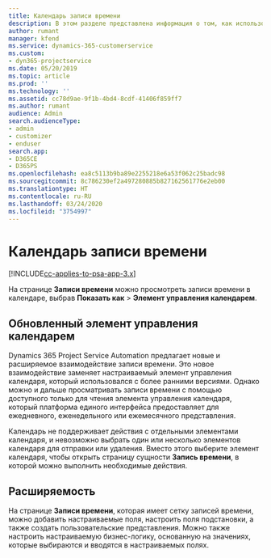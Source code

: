 ```yaml
---
title: Календарь записи времени
description: В этом разделе представлена информация о том, как использовать календарь записи времени.
author: rumant
manager: kfend
ms.service: dynamics-365-customerservice
ms.custom:
- dyn365-projectservice
ms.date: 05/20/2019
ms.topic: article
ms.prod: ''
ms.technology: ''
ms.assetid: cc78d9ae-9f1b-4bd4-8cdf-41406f859ff7
ms.author: rumant
audience: Admin
search.audienceType:
- admin
- customizer
- enduser
search.app:
- D365CE
- D365PS
ms.openlocfilehash: ea8c5113b9ba89e2255218e6a53f062c25badc98
ms.sourcegitcommit: 8c786230ef2a497280885b827162561776e2eb00
ms.translationtype: HT
ms.contentlocale: ru-RU
ms.lasthandoff: 03/24/2020
ms.locfileid: "3754997"
---
```

# <a name="time-entry-calendar"></a>Календарь записи времени

[!INCLUDE[cc-applies-to-psa-app-3.x](../includes/cc-applies-to-psa-app-3x.md)]

На странице **Записи времени** можно просмотреть записи времени в календаре, выбрав **Показать как** \> **Элемент управления календарем**.

## <a name="updated-calendar-control"></a>Обновленный элемент управления календарем

Dynamics 365 Project Service Automation предлагает новые и расширяемое взаимодействие записи времени. Это новое взаимодействие заменяет настраиваемый элемент управления календаря, который использовался с более ранними версиями. Однако можно и дальше просматривать записи времени с помощью доступного только для чтения элемента управления календаря, который платформа единого интерфейса предоставляет для ежедневного, еженедельного или ежемесячного представления.

Календарь не поддерживает действия с отдельными элементами календаря, и невозможно выбрать один или несколько элементов календаря для отправки или удаления. Вместо этого выберите элемент календаря, чтобы открыть страницу сущности **Запись времени**, в которой можно выполнить необходимые действия.

## <a name="extensibility"></a>Расширяемость

На странице **Записи времени**, которая имеет сетку записей времени, можно добавить настраиваемые поля, настроить поля подстановки, а также создать пользовательские представления. Можно также настроить настраиваемую бизнес-логику, основанную на значениях, которые выбираются и вводятся в настраиваемых полях.
